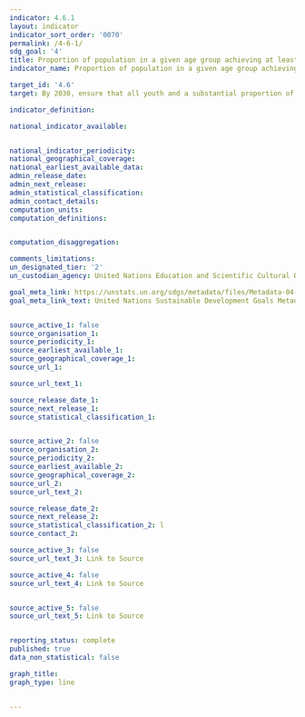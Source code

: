 ```yaml
---
indicator: 4.6.1
layout: indicator
indicator_sort_order: '0070'
permalink: /4-6-1/
sdg_goal: '4'
title: Proportion of population in a given age group achieving at least a fixed level of proficiency in functional (a) literacy and (b) numeracy skills, by sex
indicator_name: Proportion of population in a given age group achieving at least a fixed level of proficiency in functional (a) literacy and (b) numeracy skills, by sex

target_id: '4.6'
target: By 2030, ensure that all youth and a substantial proportion of adults, both men and women, achieve literacy and numeracy

indicator_definition:

national_indicator_available:


national_indicator_periodicity:
national_geographical_coverage:
national_earliest_available_data:
admin_release_date:
admin_next_release:
admin_statistical_classification:
admin_contact_details:
computation_units:
computation_definitions:


computation_disaggregation:

comments_limitations:
un_designated_tier: '2'
un_custodian_agency: United Nations Education and Scientific Cultural Organisation - Institute of Statistics (UNESCO-UIS)

goal_meta_link: https://unstats.un.org/sdgs/metadata/files/Metadata-04-06-01.pdf
goal_meta_link_text: United Nations Sustainable Development Goals Metadata (pdf 894kB)


source_active_1: false
source_organisation_1:
source_periodicity_1:
source_earliest_available_1:
source_geographical_coverage_1:
source_url_1:

source_url_text_1:

source_release_date_1:
source_next_release_1:
source_statistical_classification_1:


source_active_2: false
source_organisation_2:
source_periodicity_2:
source_earliest_available_2:
source_geographical_coverage_2:
source_url_2:
source_url_text_2:

source_release_date_2:
source_next_release_2:
source_statistical_classification_2: l
source_contact_2:

source_active_3: false
source_url_text_3: Link to Source

source_active_4: false
source_url_text_4: Link to Source


source_active_5: false
source_url_text_5: Link to Source


reporting_status: complete
published: true
data_non_statistical: false

graph_title:
graph_type: line


---
```

